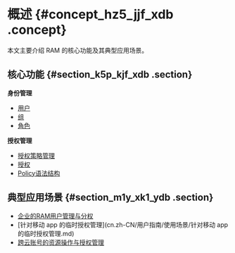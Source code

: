 # 概述 {#concept_hz5_jjf_xdb .concept}

本文主要介绍 RAM 的核心功能及其典型应用场景。

## 核心功能 {#section_k5p_kjf_xdb .section}

**身份管理**

-   [用户](cn.zh-CN/用户指南/身份管理/用户.md)
-   [组](cn.zh-CN/用户指南/身份管理/组.md)
-   [角色](cn.zh-CN/用户指南/身份管理/角色.md)

**授权管理**

-   [授权策略管理](cn.zh-CN/用户指南/授权管理/授权策略管理.md)
-   [授权](cn.zh-CN/用户指南/授权管理/授权.md)
-   [Policy语法结构](cn.zh-CN/用户指南/授权策略语言/Policy语法结构.md)

## 典型应用场景 {#section_m1y_xk1_ydb .section}

-   [企业的RAM用户管理与分权](cn.zh-CN/用户指南/使用场景/企业的RAM用户管理与分权.md)
-   [针对移动 app 的临时授权管理](cn.zh-CN/用户指南/使用场景/针对移动 app 的临时授权管理.md)
-   [跨云账号的资源操作与授权管理](cn.zh-CN/用户指南/使用场景/跨云账号的资源操作与授权管理.md)

